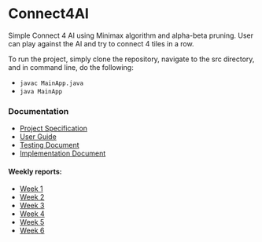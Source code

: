 # Connect4AI

Simple Connect 4 AI using Minimax algorithm and alpha-beta pruning. User can play against the AI and try to connect 4 tiles in a row.

To run the project, simply clone the repository, navigate to the src directory, and in command line, do the following:
* ```javac MainApp.java```
* ```java MainApp```

### Documentation

- [Project Specification](./documentation/ProjectSpecification.md)
- [User Guide](./documentation/UserGuide.md)
- [Testing Document](./documentation/TestingDocument.md)
- [Implementation Document](./documentation/Implementation.md)

#### Weekly reports:
- [Week 1](./documentation/Week1Report.md)
- [Week 2](./documentation/Week2Report.md)
- [Week 3](./documentation/Week3Report.md)
- [Week 4](./documentation/Week4Report.md)
- [Week 5](./documentation/Week5Report.md)
- [Week 6](./documentation/Week6Report.md)
